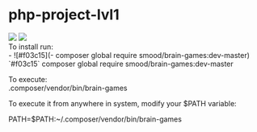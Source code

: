 # php-project-lvl1

<a href="https://codeclimate.com/github/l33tLaserdance/php-project-lvl1/maintainability">
<img src="https://api.codeclimate.com/v1/badges/5d7f931475f1ee8cd611/maintainability" /></a>

<a href="https://codeclimate.com/github/l33tLaserdance/php-project-lvl1/test_coverage">
<img src="https://api.codeclimate.com/v1/badges/5d7f931475f1ee8cd611/test_coverage" /></a>
<br>
To install run:<br>
- ![#f03c15](- composer global require smood/brain-games:dev-master) `#f03c15`
composer global require smood/brain-games:dev-master<br>

To execute:<br>
.composer/vendor/bin/brain-games<br>

To execute it from anywhere in system, modify your $PATH variable:<br>

PATH=$PATH:~/.composer/vendor/bin/brain-games<br>

